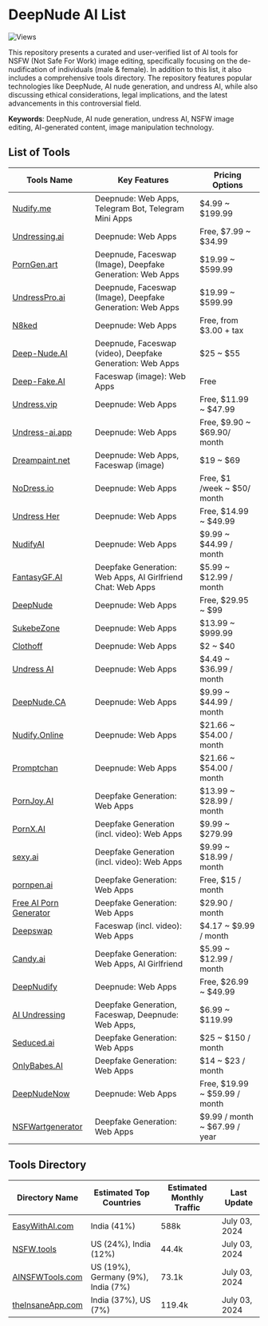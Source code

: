 # DeepNude AI List

![Views](https://hits.dwyl.com/gsw85/DeepNude-AI-Tools-List.svg?label=views)

This repository presents a curated and user-verified list of AI tools for NSFW (Not Safe For Work) image editing,
specifically focusing on the de-nudification of individuals (male & female).
In addition to this list, it also includes a comprehensive tools directory.
The repository features popular technologies like DeepNude, AI nude generation, and undress AI,
while also discussing ethical considerations, legal implications,
and the latest advancements in this controversial field.

**Keywords**: DeepNude, AI nude generation, undress AI, NSFW image editing, AI-generated content, image manipulation technology.

## List of Tools

| **Tools Name**                                       | **Key Features**                                            | **Pricing Options**           |
|------------------------------------------------------|-------------------------------------------------------------|-------------------------------|
| [Nudify.me](https://www.nudify.me/)                  | Deepnude: Web Apps, Telegram Bot, Telegram Mini Apps        | $4.99 ~ $199.99               |
| [Undressing.ai](https://undressing.ai)               | Deepnude: Web Apps                                          | Free, $7.99 ~ $34.99          |
| [PornGen.art](https://porngen.art)                   | Deepnude, Faceswap (Image), Deepfake Generation: Web Apps   | $19.99 ~ $599.99              |
| [UndressPro.ai](https://undresspro.ai)               | Deepnude, Faceswap (Image), Deepfake Generation: Web Apps   | $19.99 ~ $599.99              |
| [N8ked](https://www.n8ked.app/)                      | Deepnude: Web Apps                                          | Free, from $3.00 + tax        |
| [Deep-Nude.AI](https://www.deep-nude.ai/)            | Deepnude, Faceswap (video), Deepfake Generation: Web Apps   | $25 ~ $55                     |
| [Deep-Fake.AI](https://www.deep-fake.ai/)            | Faceswap (image): Web Apps                                  | Free                          |
| [Undress.vip](https://undress.vip/)                  | Deepnude: Web Apps                                          | Free, $11.99 ~ $47.99         |
| [Undress-ai.app](https://undress-ai.app/)            | Deepnude: Web Apps                                          | Free, $9.90 ~ $69.90/ month   |
| [Dreampaint.net](https://dreampaint.net)             | Deepnude: Web Apps, Faceswap (image)                        | $19 ~ $69                     |
| [NoDress.io](https://nodress.io)                     | Deepnude: Web Apps                                          | Free, $1 /week ~ $50/ month   |
| [Undress Her](https://undressher.app)                | Deepnude: Web Apps                                          | Free, $14.99 ~ $49.99         |
| [NudifyAI](https://nudify-ai.online)                 | Deepnude: Web Apps                                          | $9.99 ~ $44.99 / month        |
| [FantasyGF.AI](https://fantasygf.ai)                 | Deepfake Generation: Web Apps, AI Girlfriend Chat: Web Apps | $5.99 ~ $12.99 / month        |
| [DeepNude](https://deepnude.cc/)                     | Deepnude: Web Apps                                          | Free, $29.95 ~ $99            |
| [SukebeZone](https://www.sukebezone.com)             | Deepnude: Web Apps                                          | $13.99 ~ $999.99              |
| [Clothoff](https://clothoff.io/it)                   | Deepnude: Web Apps                                          | $2 ~ $40                      |
| [Undress AI](https://undress.app/)                   | Deepnude: Web Apps                                          | $4.49 ~ $36.99 / month        |
| [DeepNude.CA](https://deepnude.ca/)                  | Deepnude: Web Apps                                          | $9.99 ~ $44.99 / month        |
| [Nudify.Online](https://www.nudify.online/)          | Deepnude: Web Apps                                          | $21.66 ~ $54.00 / month       |
| [Promptchan](https://promptchan.ai/)                 | Deepnude: Web Apps                                          | $21.66 ~ $54.00 / month       |
| [PornJoy.AI](https://pornjoy.ai/)                    | Deepfake Generation: Web Apps                               | $13.99 ~ $28.99 / month       |
| [PornX.AI](https://pornx.ai/)                        | Deepfake Generation (incl. video): Web Apps                 | $9.99 ~ $279.99               |
| [sexy.ai](https://sexy.ai/)                          | Deepfake Generation (incl. video): Web Apps                 | $9.99 ~ $18.99 / month        |
| [pornpen.ai](https://pornpen.ai/)                    | Deepfake Generation: Web Apps                               | Free, $15 / month             |
| [Free AI Porn Generator](https://ai-porn.ai/)        | Deepfake Generation: Web Apps                               | $29.90 / month                |
| [Deepswap](https://www.deepswap.ai/)                 | Faceswap (incl. video): Web Apps                            | $4.17 ~ $9.99 / month         |
| [Candy.ai](https://candy.ai)                         | Deepfake Generation: Web Apps, AI Girlfriend                | $5.99 ~ $12.99 / month        |
| [DeepNudify](https://deepnudify.com/)                | Deepnude: Web Apps                                          | Free, $26.99 ~ $49.99         |
| [AI Undressing](https://undressing.io/)              | Deepfake Generation, Faceswap, Deepnude: Web Apps,          | $6.99 ~ $119.99               |
| [Seduced.ai](https://www.seduced.ai/)                | Deepfake Generation: Web Apps                               | $25 ~ $150 / month            |
| [OnlyBabes.AI](https://www.onlybabes.ai/)            | Deepfake Generation: Web Apps                               | $14 ~ $23 / month             |
| [DeepNudeNow](https://deepnudenow.com/)              | Deepnude: Web Apps                                          | Free, $19.99 ~ $59.99 / month |
| [NSFWartgenerator](https://www.nsfwartgenerator.ai/) | Deepfake Generation: Web Apps                               | $9.99 / month ~ $67.99 / year |

## Tools Directory

| **Directory Name**                              | **Estimated Top Countries**        | **Estimated Monthly Traffic** | **Last Update** |
|-------------------------------------------------|------------------------------------|-------------------------------|-----------------|
| [EasyWithAI.com](https://easywithai.com/)       | India (41%)                        | 588k                          | July 03, 2024   |
| [NSFW.tools](https://nsfw.tools/)               | US (24%), India (12%)              | 44.4k                         | July 03, 2024   |
| [AINSFWTools.com](https://www.ainsfwtools.com/) | US (19%), Germany (9%), India (7%) | 73.1k                         | July 03, 2024   |
| [theInsaneApp.com](https://theinsaneapp.com/)   | India (37%), US (7%)               | 119.4k                        | July 03, 2024   |

